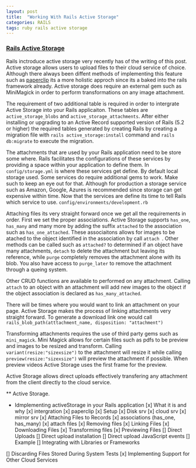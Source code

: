 ```yaml
---
layout: post
title:  "Working With Rails Active Storage"
categories: RAILS
tags: ruby rails active storage
---
```


### [Rails Active Storage](https://edgeguides.rubyonrails.org/active_storage_overview.html)
Rails inctroduce active storage very recently has of the writing of this post.
Active storage allows users to upload files to their cloud service of choice.
Although there always been diffent methods of implementing this feature such as [paperclip](https://github.com/thoughtbot/paperclip)
its a more holistic approch since its a baked into the rails framework already. Active storage does require an external gem  such as MiniMagick in order to perform transformations on any image attachment. 

The requirement of two additional table is required in order to intergrate Active Storage into your Rails applicaiton. These tables are `active_storage_blobs` and `active_storage_attachments`. After either installing or upgrading to an Active Record supported version of Rails (5.2 or higher) the required tables generated by creating Rails by creating a migration file with `rails active_storage:install` command and `rails db:migrate` to execute the migration.

The attachments that are used by your Rails application need to be store some where. Rails facilitates the configurations of these services by providing a space within your application to define them. In `config/storage.yml` is where these services get define. By default local storage used. Some services do require additional gems to work. Make such to keep an eye out for that. Although for production a storage service such as Amazon, Google, Azures is recommended since storage can get expensive within time.
Now that the services are define its time to tell Rails which service to use. `config/environments/development.rb`

Attaching files its very straight forward once we get all the requirements in order. First we set the proper associations.
Active Storage supports `has_one`, `has_many` and many more by adding the suffix `attached` to the association such as `has_one_attached`.
These associaitons allows for images to be atached to the object identified in the association by call `attach `. Other methods can be called such as `attached?` to determined if an object have many attachments, `detach` to delete the attachment but leaving its reference, while `purge` completely removes the attachment alone with its blob. You also have access to `purge_later` to remove the attachment through a queing system.

Other CRUD functions are available to performed on any attachment. Calling `attach` to an object with an attachment will add new images to the object if the object association is declared as `has_many_attached`.

There will be times where you would want to link an attachment on your page. Active Storage makes the process of linking attachments very straight forward. To generate a download link one would call `rails_blob_path(atttachment_name, disposition: "attachment")`

Transforming attachments requires the use of third party gems such as `mini_magick`. Mini Magick allows for certain files such as pdfs to be preview and images to be resized and transform.  Calling `variant(resize:"sizexsize")` to the attachment will resize it while calling `preview(resize:"sizexsize")` will preview the attachment if possible. When preview videos Active Storage uses the first frame for the preview.

Active Storage allows direct uploads effectively transfering any attachment from the client directly to the cloud service.

** Active Storage.

-	Idmplementing activeStorage  in your Rails application
[x] What it is and why
    [x] intergration
    [x] paperclip
[x] Setup
    [x] Disk srv
    [x] cloud srv
    [x] mirror srv
[x] Attaching Files to Records
    [x] associations (has_one, has_many)
    [x] attach files
[x] Removing files
[x] Linking Files
[x] Downloading Files
[x] Transforming files
[x] Previewing Files
[] Direct Uploads
    [] Direct upload installation
    [] Direct upload JavaScript events
    [] Example
    [] Integrating with Libraries or Frameworks

[] Discarding Files Stored During System Tests
[x] Implementing Support for Other Cloud Services